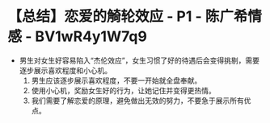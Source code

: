 # 【总结】恋爱的觭轮效应 - P1 - 陈广希情感 - BV1wR4y1W7q9

-   男生对女生好容易陷入“杰伦效应”，女生习惯了好的待遇后会变得挑剔，需要逐步展示喜欢程度和小心机。
    1.  男生应该逐步展示喜欢程度，不要一开始就全盘奉献。
    2.  使用小心机，奖励女生好的行为，让她记住并变得更热情。
    3.  我们需要了解恋爱的原理，避免做出无效的努力，不要急于展示所有优点。